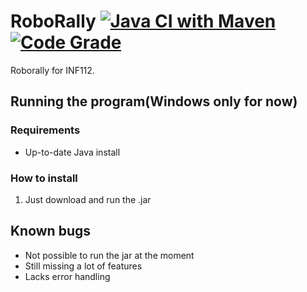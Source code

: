 # RoboRally [![Java CI with Maven](https://github.com/Swi005/inf112/actions/workflows/maven2.yml/badge.svg)](https://github.com/Swi005/inf112/actions/workflows/maven2.yml)[![Code Grade](https://app.codacy.com/project/badge/Grade/c3b15e5a50bd45b48c90c11d58a96db8)](https://www.codacy.com/gh/Swi005/inf112/dashboard?utm_source=github.com&amp;utm_medium=referral&amp;utm_content=Swi005/inf112&amp;utm_campaign=Badge_Grade)
Roborally for INF112. 


## Running the program(Windows only for now)
### Requirements
* Up-to-date Java install

### How to install
1. Just download and run the .jar
## Known bugs
* Not possible to run the jar at the moment
* Still missing a lot of features
* Lacks error handling
